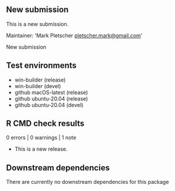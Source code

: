 ## New submission
This is a new submission.

Maintainer: 'Mark Pletscher <pletscher.mark@gmail.com>'

New submission

## Test environments
* win-builder (release)
* win-builder (devel)
* github macOS-latest (release)
* github ubuntu-20.04 (release)
* github ubuntu-20.04 (devel)

## R CMD check results
0 errors | 0 warnings | 1 note

* This is a new release.

## Downstream dependencies
There are currently no downstream dependencies for this package
